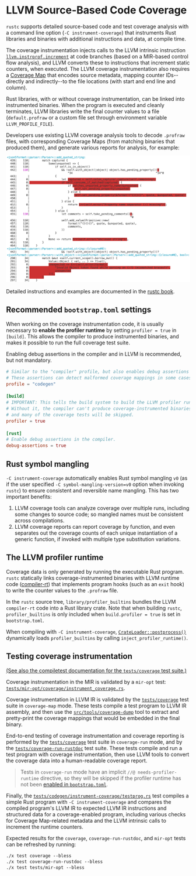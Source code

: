 # LLVM Source-Based Code Coverage

<!-- toc -->

`rustc` supports detailed source-based code and test coverage analysis
with a command line option (`-C instrument-coverage`) that instruments Rust
libraries and binaries with additional instructions and data, at compile time.

The coverage instrumentation injects calls to the LLVM intrinsic instruction
[`llvm.instrprof.increment`][llvm-instrprof-increment] at code branches
(based on a MIR-based control flow analysis), and LLVM converts these to
instructions that increment static counters, when executed. The LLVM coverage
instrumentation also requires a [Coverage Map] that encodes source metadata,
mapping counter IDs--directly and indirectly--to the file locations (with
start and end line and column).

Rust libraries, with or without coverage instrumentation, can be linked into
instrumented binaries. When the program is executed and cleanly terminates,
LLVM libraries write the final counter values to a file (`default.profraw` or
a custom file set through environment variable `LLVM_PROFILE_FILE`).

Developers use existing LLVM coverage analysis tools to decode `.profraw`
files, with corresponding Coverage Maps (from matching binaries that produced
them), and generate various reports for analysis, for example:

<img alt="Screenshot of sample `llvm-cov show` result, for function add_quoted_string"
 src="img/llvm-cov-show-01.png" class="center"/>
<br/>

Detailed instructions and examples are documented in the
[rustc book][rustc-book-instrument-coverage].

[llvm-instrprof-increment]: https://llvm.org/docs/LangRef.html#llvm-instrprof-increment-intrinsic
[coverage map]: https://llvm.org/docs/CoverageMappingFormat.html
[rustc-book-instrument-coverage]: https://doc.rust-lang.org/nightly/rustc/instrument-coverage.html

## Recommended `bootstrap.toml` settings

When working on the coverage instrumentation code, it is usually necessary to
**enable the profiler runtime** by setting `profiler = true` in `[build]`.
This allows the compiler to produce instrumented binaries, and makes it possible
to run the full coverage test suite.

Enabling debug assertions in the compiler and in LLVM is recommended, but not
mandatory.

```toml
# Similar to the "compiler" profile, but also enables debug assertions in LLVM.
# These assertions can detect malformed coverage mappings in some cases.
profile = "codegen"

[build]
# IMPORTANT: This tells the build system to build the LLVM profiler runtime.
# Without it, the compiler can't produce coverage-instrumented binaries,
# and many of the coverage tests will be skipped.
profiler = true

[rust]
# Enable debug assertions in the compiler.
debug-assertions = true
```

## Rust symbol mangling

`-C instrument-coverage` automatically enables Rust symbol mangling `v0` (as
if the user specified `-C symbol-mangling-version=v0` option when invoking
`rustc`) to ensure consistent and reversible name mangling. This has two
important benefits:

1. LLVM coverage tools can analyze coverage over multiple runs, including some
   changes to source code; so mangled names must be consistent across compilations.
2. LLVM coverage reports can report coverage by function, and even separates
   out the coverage counts of each unique instantiation of a generic function,
   if invoked with multiple type substitution variations.

## The LLVM profiler runtime

Coverage data is only generated by running the executable Rust program. `rustc`
statically links coverage-instrumented binaries with LLVM runtime code
([compiler-rt][compiler-rt-profile]) that implements program hooks
(such as an `exit` hook) to write the counter values to the `.profraw` file.

In the `rustc` source tree,
`library/profiler_builtins` bundles the LLVM `compiler-rt` code into a Rust library crate.
Note that when building `rustc`,
`profiler_builtins` is only included when `build.profiler = true` is set in `bootstrap.toml`.

When compiling with `-C instrument-coverage`,
[`CrateLoader::postprocess()`][crate-loader-postprocess] dynamically loads
`profiler_builtins` by calling `inject_profiler_runtime()`.

[compiler-rt-profile]: https://github.com/llvm/llvm-project/tree/main/compiler-rt/lib/profile
[crate-loader-postprocess]: https://doc.rust-lang.org/nightly/nightly-rustc/rustc_metadata/creader/struct.CrateLoader.html#method.postprocess

## Testing coverage instrumentation

[(See also the compiletest documentation for the `tests/coverage`
test suite.)](./tests/compiletest.md#coverage-tests)

Coverage instrumentation in the MIR is validated by a `mir-opt` test:
[`tests/mir-opt/coverage/instrument_coverage.rs`].

Coverage instrumentation in LLVM IR is validated by the [`tests/coverage`]
test suite in `coverage-map` mode.
These tests compile a test program to LLVM IR assembly, and then
use the [`src/tools/coverage-dump`] tool to extract and pretty-print the
coverage mappings that would be embedded in the final binary.

End-to-end testing of coverage instrumentation and coverage reporting is
performed by the [`tests/coverage`] test suite in `coverage-run` mode,
and by the [`tests/coverage-run-rustdoc`] test suite.
These tests compile and run a test program with coverage
instrumentation, then use LLVM tools to convert the coverage data into a
human-readable coverage report.

> Tests in `coverage-run` mode have an implicit `//@ needs-profiler-runtime`
> directive, so they will be skipped if the profiler runtime has not been
> [enabled in `bootstrap.toml`](#recommended-configtoml-settings).

Finally, the [`tests/codegen/instrument-coverage/testprog.rs`] test compiles a simple Rust program
with `-C instrument-coverage` and compares the compiled program's LLVM IR to
expected LLVM IR instructions and structured data for a coverage-enabled
program, including various checks for Coverage Map-related metadata and the LLVM
intrinsic calls to increment the runtime counters.

Expected results for the `coverage`, `coverage-run-rustdoc`,
and `mir-opt` tests can be refreshed by running:

```shell
./x test coverage --bless
./x test coverage-run-rustdoc --bless
./x test tests/mir-opt --bless
```

[`tests/mir-opt/coverage/instrument_coverage.rs`]: https://github.com/rust-lang/rust/blob/master/tests/mir-opt/coverage/instrument_coverage.rs
[`tests/coverage`]: https://github.com/rust-lang/rust/tree/master/tests/coverage
[`src/tools/coverage-dump`]: https://github.com/rust-lang/rust/tree/master/src/tools/coverage-dump
[`tests/coverage-run-rustdoc`]: https://github.com/rust-lang/rust/tree/master/tests/coverage-run-rustdoc
[`tests/codegen/instrument-coverage/testprog.rs`]: https://github.com/rust-lang/rust/blob/master/tests/mir-opt/coverage/instrument_coverage.rs
